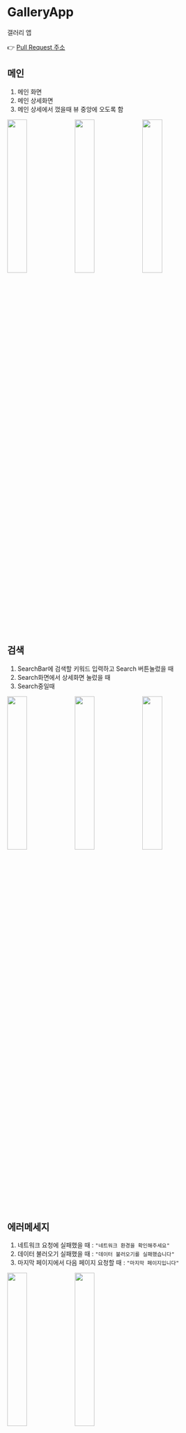 # GalleryApp
갤러리 앱

👉 [Pull Request 주소](https://github.com/eojine/GalleryApp/pulls?q=is%3Apr+is%3Aclosed)

## 메인

1. 메인 화면
2. 메인 상세화면
3. 메인 상세에서 껐을때 뷰 중앙에 오도록 함

<img src="https://user-images.githubusercontent.com/26567846/104451734-4cd79280-55e5-11eb-9779-afb163a2abca.PNG" width="30%"> <img src="https://user-images.githubusercontent.com/26567846/104451729-4a753880-55e5-11eb-8b59-19dd75c37915.PNG" width="30%"> <img src="https://user-images.githubusercontent.com/26567846/104451719-46e1b180-55e5-11eb-9fa3-6288657d7e21.PNG" width="30%">

## 검색

1. SearchBar에 검색할 키워드 입력하고 Search 버튼눌렀을 때
2. Search화면에서 상세화면 눌렀을 때
3. Search중일때

<img src="https://user-images.githubusercontent.com/26567846/104451638-2c0f3d00-55e5-11eb-9c1f-df9eefdbad7d.PNG" width="30%"> <img src="https://user-images.githubusercontent.com/26567846/104451661-33cee180-55e5-11eb-99d7-0c23d35e6c9f.PNG" width="30%"> <img src="https://user-images.githubusercontent.com/26567846/104451667-35000e80-55e5-11eb-92b5-b23e36b49f15.PNG" width="30%">



## 에러메세지

1. 네트워크 요청에 실패했을 때 : `"네트워크 환경을 확인해주세요"`
2. 데이터 불러오기 실패했을 때 : `"데이터 불러오기를 실패했습니다"`
3. 마지막 페이지에서 다음 페이지 요청할 때 : `"마지막 페이지입니다"`

<img src="https://user-images.githubusercontent.com/26567846/104451672-36313b80-55e5-11eb-99c3-31c43874ee17.PNG" width="30%"> <img src="https://user-images.githubusercontent.com/26567846/104451676-36c9d200-55e5-11eb-85b6-bb7170f55d7d.PNG" width="30%">


